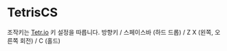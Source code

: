 # TetrisCS

조작키는 [Tetr.io](https://tetr.io) 키 설정을 따릅니다.
방향키 / 스페이스바 (하드 드롭) / Z X (왼쪽, 오른쪽 회전) / C (홀드)
